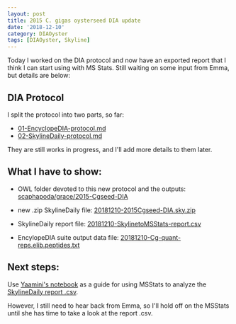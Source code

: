 ```yaml
---
layout: post
title: 2015 C. gigas oysterseed DIA update
date: '2018-12-10'
category: DIAOyster
tags: [DIAOyster, Skyline]
---
```

Today I worked on the DIA protocol and now have an exported report that I think I can start using with MS Stats. Still waiting on some input from Emma, but details are below: 

## DIA Protocol

I split the protocol into two parts, so far:   
- [01-EncyclopeDIA-protocol.md](https://github.com/RobertsLab/project-pacific.oyster-larvae/blob/master/DIA_2015/protocol/01-EncyclopeDIA-protocol.md)
- [02-SkylineDaily-protocol.md](https://github.com/RobertsLab/project-pacific.oyster-larvae/blob/master/DIA_2015/protocol/02-SkylineDaily-protocol.md)

They are still works in progress, and I'll add more details to them later.

## What I have to show: 

- OWL folder devoted to this new protocol and the outputs:   
[scaphapoda/grace/2015-Cgseed-DIA](http://owl.fish.washington.edu/scaphapoda/grace/2015-Cgseed-DIA/)

- new .zip SkylineDaily file: [20181210-2015Cgseed-DIA.sky.zip](http://owl.fish.washington.edu/scaphapoda/grace/2015-Cgseed-DIA/post-EncyclopeDIA-Skyline/20181210-2015Cgseed-DIA.sky.zip)  

- SkylineDaily report file: [20181210-SkylinetoMSStats-report.csv](http://owl.fish.washington.edu/scaphapoda/grace/2015-Cgseed-DIA/post-EncyclopeDIA-Skyline/20181210-SkylinetoMSStats-report.csv)

- EncylopeDIA suite output data file: [20181210-Cg-quant-reps.elib.peptides.txt](http://owl.fish.washington.edu/scaphapoda/grace/2015-Cgseed-DIA/EncyclopeDIA-Walnut-outputs/20181210-Cg-quant-reps.elib.peptides.txt)

## Next steps:  

Use [Yaamini's notebook](https://yaaminiv.github.io/Selecting-SRM-Targets-Part3/) as a guide for using MSStats to analyze the [SkylineDaily report .csv](http://owl.fish.washington.edu/scaphapoda/grace/2015-Cgseed-DIA/post-EncyclopeDIA-Skyline/20181210-SkylinetoMSStats-report.csv). 

However, I still need to hear back from Emma, so I'll hold off on the MSStats until she has time to take a look at the report .csv. 
